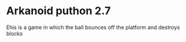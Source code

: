 # Arkanoid puthon 2.7

Еhis is a game in which the ball bounces off the platform and destroys blocks